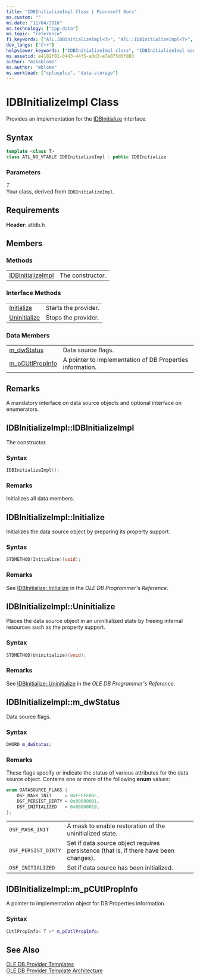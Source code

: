 ```yaml
---
title: "IDBInitializeImpl Class | Microsoft Docs"
ms.custom: ""
ms.date: "11/04/2016"
ms.technology: ["cpp-data"]
ms.topic: "reference"
f1_keywords: ["ATL.IDBInitializeImpl<T>", "ATL::IDBInitializeImpl<T>", "IDBInitializeImpl", "ATL::IDBInitializeImpl", "ATL.IDBInitializeImpl", "IDBInitializeImpl.IDBInitializeImpl", "IDBInitializeImpl", "IDBInitializeImpl::IDBInitializeImpl", "Initialize", "IDBInitializeImpl::Initialize", "IDBInitializeImpl.Initialize", "IDBInitializeImpl.Uninitialize", "Uninitialize", "IDBInitializeImpl::Uninitialize", "ATL::IDBInitializeImpl::m_dwStatus", "IDBInitializeImpl.m_dwStatus", "ATL.IDBInitializeImpl.m_dwStatus", "IDBInitializeImpl::m_dwStatus", "IDBInitializeImpl<T>::m_dwStatus", "ATL.IDBInitializeImpl<T>.m_dwStatus", "ATL::IDBInitializeImpl<T>::m_dwStatus", "m_dwStatus", "ATL::IDBInitializeImpl<T>::m_pCUtlPropInfo", "m_pCUtlPropInfo", "IDBInitializeImpl::m_pCUtlPropInfo",                    "ATL.IDBInitializeImpl.m_pCUtlPropInfo", "IDBInitializeImpl<T>::m_pCUtlPropInfo", "IDBInitializeImpl.m_pCUtlPropInfo", "ATL::IDBInitializeImpl::m_pCUtlPropInfo"]
dev_langs: ["C++"]
helpviewer_keywords: ["IDBInitializeImpl class", "IDBInitializeImpl constructor", "Initialize method", "Uninitialize method", "m_dwStatus", "m_pCUtlPropInfo"]
ms.assetid: e4182f81-0443-44f5-a0d3-e7e075d6f883
author: "mikeblome"
ms.author: "mblome"
ms.workload: ["cplusplus", "data-storage"]
---
```

# IDBInitializeImpl Class
Provides an implementation for the [IDBInitialize](https://msdn.microsoft.com/library/ms713706.aspx) interface.  
  
## Syntax

```cpp
template <class T>  
class ATL_NO_VTABLE IDBInitializeImpl : public IDBInitialize  
```  
  
### Parameters  
 *T*  
 Your class, derived from `IDBInitializeImpl`.  

## Requirements  
 **Header:** atldb.h  
  
## Members  
  
### Methods  
  
|||  
|-|-|  
|[IDBInitializeImpl](#idbinitializeimpl)|The constructor.|  
  
### Interface Methods  
  
|||  
|-|-|  
|[Initialize](#initialize)|Starts the provider.|  
|[Uninitialize](#uninitialize)|Stops the provider.|  
  
### Data Members  
  
|||  
|-|-|  
|[m_dwStatus](#dwstatus)|Data source flags.|  
|[m_pCUtlPropInfo](#pcutlpropinfo)|A pointer to implementation of DB Properties information.|  
  
## Remarks  
 A mandatory interface on data source objects and optional interface on enumerators.  

## <a name="idbinitializeimpl"></a> IDBInitializeImpl::IDBInitializeImpl
The constructor.  
  
### Syntax  
  
```cpp
IDBInitializeImpl();  
```  
  
### Remarks  
 Initializes all data members. 
  
## <a name="initialize"></a> IDBInitializeImpl::Initialize
Initializes the data source object by preparing its property support.  
  
### Syntax  
  
```cpp
STDMETHOD(Initialize)(void);  
```  
  
### Remarks  
 See [IDBInitialize::Initialize](https://msdn.microsoft.com/library/ms718026.aspx) in the *OLE DB Programmer's Reference*. 

## <a name="uninitialize"></a> IDBInitializeImpl::Uninitialize
Places the data source object in an uninitialized state by freeing internal resources such as the property support.  
  
### Syntax  
  
```cpp
STDMETHOD(Uninitialize)(void);  
```  
  
### Remarks  
 See [IDBInitialize::Uninitialize](https://msdn.microsoft.com/library/ms719648.aspx) in the *OLE DB Programmer's Reference*.

## <a name="dwstatus"></a> IDBInitializeImpl::m_dwStatus
Data source flags.  
  
### Syntax  
  
```cpp
DWORD m_dwStatus;  
```  
  
### Remarks  
 These flags specify or indicate the status of various attributes for the data source object. Contains one or more of the following **enum** values:  
  
```cpp  
enum DATASOURCE_FLAGS {  
    DSF_MASK_INIT     = 0xFFFFF00F,  
    DSF_PERSIST_DIRTY = 0x00000001,  
    DSF_INITIALIZED   = 0x00000010,  
};  
```  
  
|||  
|-|-|  
|`DSF_MASK_INIT`|A mask to enable restoration of the uninitialized state.|  
|`DSF_PERSIST_DIRTY`|Set if data source object requires persistence (that is, if there have been changes).|  
|`DSF_INITIALIZED`|Set if data source has been initialized.|  

## <a name="pcutlpropinfo"></a> IDBInitializeImpl::m_pCUtlPropInfo
A pointer to implementation object for DB Properties information.  
  
### Syntax  
  
```cpp
CUtlPropInfo< T >* m_pCUtlPropInfo;  
```  
  
## See Also  
 [OLE DB Provider Templates](../../data/oledb/ole-db-provider-templates-cpp.md)   
 [OLE DB Provider Template Architecture](../../data/oledb/ole-db-provider-template-architecture.md)